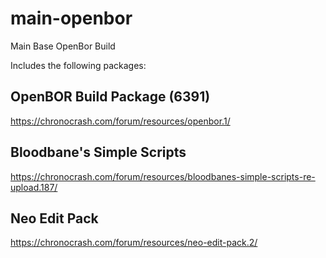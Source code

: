# main-openbor
Main Base OpenBor Build

Includes the following packages:

## OpenBOR Build Package (6391)
https://chronocrash.com/forum/resources/openbor.1/

## Bloodbane's Simple Scripts
https://chronocrash.com/forum/resources/bloodbanes-simple-scripts-re-upload.187/

## Neo Edit Pack
https://chronocrash.com/forum/resources/neo-edit-pack.2/


